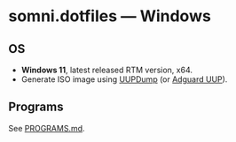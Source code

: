 somni.dotfiles ― Windows
========================

## OS
  - **Windows 11**, latest released RTM version, x64.
  - Generate ISO image using [UUPDump](https://uupdump.net/) (or [Adguard UUP](https://uup.rg-adguard.net/)).

## Programs
See [PROGRAMS.md](PROGRAMS.md).
